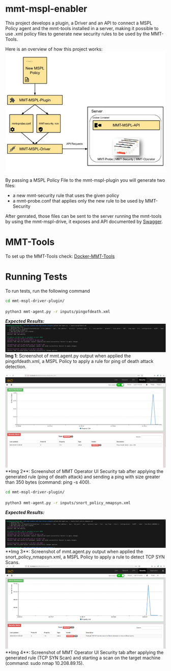 # mmt-mspl-enabler

This project develops a plugin, a Driver and an API to connect a MSPL Policy agent and the mmt-tools installed in a server, making it possible to use .xml policy files to generate new security rules to be used by the MMT-Tools.

Here is an overview of how this project works:
<img src="imgs/Cerberus-MMT%20Doc.jpg"/>

By passing a MSPL Policy File to the mmt-mspl-plugin you will generate two files: 
* a new mmt-security rule that uses the given policy 
* a mmt-probe.conf that applies only the new rule to be used by MMT-Security

After genrated, those files can be sent to the server running the mmt-tools by using the mmt-mspl-drive, it exposes and API documented by [Swagger](https://swagger.io/).

# MMT-Tools

To set up the MMT-Tools check: [Docker-MMT-Tools](https://github.com/Montimage/mmt-mspl-enabler/tree/main/mmt-mspl-driver/Docker-MMT-Tools)

# Running Tests

To run tests, run the following command

```bash
cd mmt-mspl-driver-plugin/

python3 mmt-agent.py -r inputs/pingofdeath.xml

```
***Expected Results:***
<img src="imgs/pingofdeath_scr.png"/>
**Img 1**: Screenshot of mmt.agent.py output when applied the pingofdeath.xml, a MSPL Policy to apply a rule for ping of death attack detection.

<img src="imgs/pingofdeath.jpeg"/>
**Img 2**: Screenshot of MMT Operator UI Security tab after applying the generated rule (ping of death attack) and sending a ping with size greater than 350 bytes (command: ping -s 400).

```bash
cd mmt-mspl-driver-plugin/

python3 mmt-agent.py -r inputs/snort_policy_nmapsyn.xml

```

***Expected Results:***

<img src="imgs/scan_result.png">
**Img 3**: Screenshot of mmt.agent.py output when applied the snort_policy_nmapsyn.xml, a MSPL Policy to apply a rule to detect TCP SYN Scans.
 

<img src="imgs/TCP_SYN_Scan.png">
**Img 4**: Screenshot of MMT Operator UI Security tab after applying the generated rule (TCP SYN Scan) and starting a scan on the target machine (command: sudo nmap 10.208.89.15). 
 

